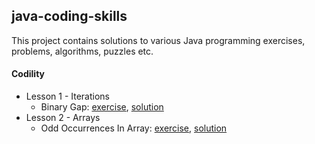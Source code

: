 java-coding-skills
-------------------
This project contains solutions to various Java programming exercises, problems, algorithms, puzzles etc.

#### Codility
* Lesson 1 - Iterations
  * Binary Gap: [exercise](/src/main/java/com/kiroule/javacodingskills/codility/lesson1/BINARY_GAP_README.md), [solution](/src/main/java/com/kiroule/javacodingskills/codility/lesson1/BinaryGap.java)
* Lesson 2 - Arrays
  * Odd Occurrences In Array: [exercise](/src/main/java/com/kiroule/javacodingskills/codility/lesson2/ODD_OCCURRENCES_IN_ARRAY_README.md), [solution](/src/main/java/com/kiroule/javacodingskills/codility/lesson2/OddOccurrencesInArray.java)   
